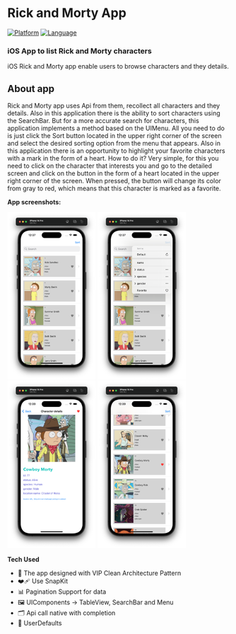 # Rick and Morty App

[![Platform](http://img.shields.io/badge/platform-ios-blue.svg?style=flat
)](https://developer.apple.com/iphone/index.action)
[![Language](http://img.shields.io/badge/language-swift-brightgreen.svg?style=flat
)](https://developer.apple.com/swift)


### iOS App to list Rick and Morty characters
iOS Rick and Morty app enable users to browse characters and they details.

## About app
Rick and Morty app uses Api from them, recollect all characters and they details.
Also in this application there is the ability to sort characters using the SearchBar.
But for a more accurate search for characters, this application implements a method based on the UIMenu. All you need to do is just click the Sort button located in the upper right corner of the screen and select the desired sorting option from the menu that appears.
Also in this application there is an opportunity to highlight your favorite characters with a mark in the form of a heart. How to do it? Very simple, for this you need to click on the character that interests you and go to the detailed screen and click on the button in the form of a heart located in the upper right corner of the screen. When pressed, the button will change its color from gray to red, which means that this character is marked as a favorite.

**App screenshots:**

<p align="left">
<img src="https://github.com/Andruxa7/RickAndMortyApp/blob/main/RickAndMorty_1.png" width="200"/>
<img src="https://github.com/Andruxa7/RickAndMortyApp/blob/main/RickAndMorty_2.png" width="200">
<img src="https://github.com/Andruxa7/RickAndMortyApp/blob/main/RickAndMorty_3.png" width="200"/>
<img src="https://github.com/Andruxa7/RickAndMortyApp/blob/main/RickAndMorty_4.png" width="200"/>
</p>

**Tech Used**
- 🎨 The app designed with VIP Clean Architecture Pattern
- ❤️‍🩹 Use SnapKit
- 📊 Pagination Support for data
- 🖼 UIComponents -> TableView, SearchBar and Menu
- 🗂️ Api call native with completion
- 💾 UserDefaults
